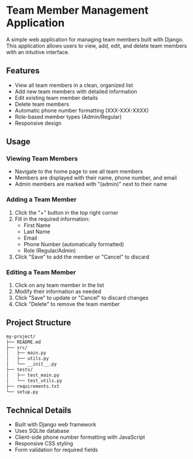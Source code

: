 # Team Member Management Application

A simple web application for managing team members built with Django. This application allows users to view, add, edit, and delete team members with an intuitive interface.

## Features

- View all team members in a clean, organized list
- Add new team members with detailed information
- Edit existing team member details
- Delete team members
- Automatic phone number formatting (XXX-XXX-XXXX)
- Role-based member types (Admin/Regular)
- Responsive design

## Usage

### Viewing Team Members
- Navigate to the home page to see all team members
- Members are displayed with their name, phone number, and email
- Admin members are marked with "(admin)" next to their name

### Adding a Team Member
1. Click the "+" button in the top right corner
2. Fill in the required information:
   - First Name
   - Last Name
   - Email
   - Phone Number (automatically formatted)
   - Role (Regular/Admin)
3. Click "Save" to add the member or "Cancel" to discard

### Editing a Team Member
1. Click on any team member in the list
2. Modify their information as needed
3. Click "Save" to update or "Cancel" to discard changes
4. Click "Delete" to remove the team member


## Project Structure
```bash
my-project/
├── README.md
├── src/
│   ├── main.py
│   ├── utils.py
│   └── __init__.py
├── tests/
│   ├── test_main.py
│   └── test_utils.py
├── requirements.txt
└── setup.py
```

## Technical Details

- Built with Django web framework
- Uses SQLite database
- Client-side phone number formatting with JavaScript
- Responsive CSS styling
- Form validation for required fields
